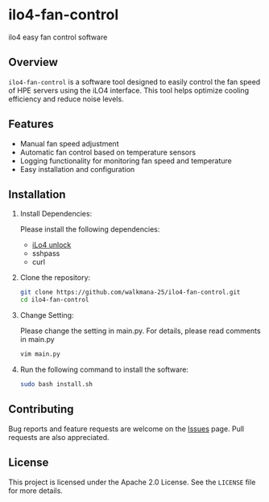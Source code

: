 
# ilo4-fan-control

ilo4 easy fan control software

## Overview

`ilo4-fan-control` is a software tool designed to easily control the fan speed of HPE servers using the iLO4 interface. This tool helps optimize cooling efficiency and reduce noise levels.

## Features

- Manual fan speed adjustment
- Automatic fan control based on temperature sensors
- Logging functionality for monitoring fan speed and temperature
- Easy installation and configuration

## Installation

1. Install Dependencies:

    Please install the following dependencies:

    - [iLo4 unlock](https://github.com/kendallgoto/ilo4_unlock)
    - sshpass
    - curl

1. Clone the repository:

    ```sh
    git clone https://github.com/walkmana-25/ilo4-fan-control.git
    cd ilo4-fan-control
    ```

1. Change Setting:

    Please change the setting in main.py.
    For details, please read comments in main.py

    ```sh
    vim main.py
    ```

1. Run the following command to install the software:

    ```sh
    sudo bash install.sh
    ```


## Contributing

Bug reports and feature requests are welcome on the [Issues](https://github.com/walkmana-25/ilo4-fan-control/issues) page. Pull requests are also appreciated.

## License

This project is licensed under the Apache 2.0 License. See the `LICENSE` file for more details.

